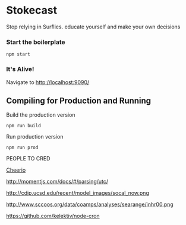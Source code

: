 # Stokecast
Stop relying in Surflies. educate yourself and make your own decisions

### Start the boilerplate

`npm start`

### It's Alive!
Navigate to [http://localhost:9090/](http://localhost:9090/)

## Compiling for Production and Running

Build the production version

`npm run build`

Run production version

`npm run prod`

PEOPLE TO CRED


[Cheerio](https://github.com/cheeriojs/cheerio)


http://momentjs.com/docs/#/parsing/utc/

http://cdip.ucsd.edu/recent/model_images/socal_now.png

http://www.sccoos.org/data/coamps/analyses/searange/inhr00.png

https://github.com/kelektiv/node-cron
